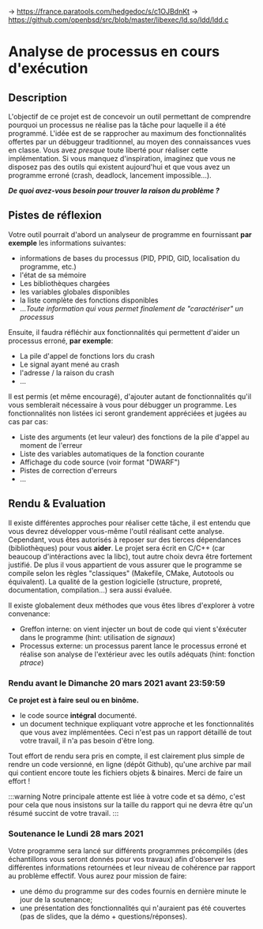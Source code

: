 -> https://france.paratools.com/hedgedoc/s/c1OJBdnKt
-> https://github.com/openbsd/src/blob/master/libexec/ld.so/ldd/ldd.c

# Analyse de processus en cours d'exécution

## Description

L'objectif de ce projet est de concevoir un outil permettant de comprendre pourquoi un processus ne réalise pas la tâche pour laquelle il a été programmé. L'idée est de se rapprocher au maximum des fonctionnalités offertes par un débuggeur traditionnel, au moyen des connaissances vues en classe. Vous avez *presque* toute liberté pour réaliser cette implémentation. Si vous manquez d'inspiration, imaginez que vous ne disposez pas des outils qui existent aujourd'hui et que vous avez un programme erroné (crash, deadlock, lancement impossible...).

***De quoi avez-vous besoin pour trouver la raison du problème ?***

## Pistes de réflexion

Votre outil pourrait d'abord un analyseur de programme en fournissant **par exemple** les informations suivantes:
- informations de bases du processus (PID, PPID, GID, localisation du programme, etc.)
- l'état de sa mémoire 
- Les bibliothèques chargées
- les variables globales disponibles
- la liste complète des fonctions disponibles
- ...*Toute information qui vous permet finalement de "caractériser" un processus*

Ensuite, il faudra réfléchir aux fonctionnalités qui permettent d'aider un processus erroné, **par exemple**:
- La pile d'appel de fonctions lors du crash
- Le signal ayant mené au crash
- l'adresse / la raison du crash
- ...

Il est permis (et même encouragé), d'ajouter autant de fonctionnalités qu'il vous semblerait nécessaire à vous pour débugger un programme. Les fonctionnalités non listées ici seront grandement appréciées et jugées au cas par cas:
- Liste des arguments (et leur valeur) des fonctions de la pile d'appel au moment de l'erreur
- Liste des variables automatiques de la fonction courante
- Affichage du code source (voir format "DWARF")
- Pistes de correction d'erreurs
- ...

## Rendu & Evaluation

Il existe différentes approches pour réaliser cette tâche, il est entendu que vous devrez développer vous-même l'outil réalisant cette analyse. Cependant, vous êtes autorisés à reposer sur des tierces dépendances (bibliothèques) pour vous **aider**. Le projet sera écrit en C/C++ (car beaucoup d'intéractions avec la libc), tout autre choix devra être fortement justifié. De plus il vous appartient de vous assurer que le programme se compile selon les règles "classiques" (Makefile, CMake, Autotools ou équivalent). La qualité de la gestion logicielle (structure, propreté, documentation, compilation...) sera aussi évaluée.

Il existe globalement deux méthodes que vous êtes libres d'explorer à votre convenance:
- Greffon interne: on vient injecter un bout de code qui vient s'éxécuter dans le programme (hint: utilisation de *signaux*)
- Processus externe: un processus parent lance le processus erroné et réalise son analyse de l'extérieur avec les outils adéquats (hint: fonction *ptrace*)

### Rendu avant le Dimanche 20 mars 2021 avant 23:59:59

**Ce projet est à faire seul ou en binôme.**

- le code source **intégral** documenté.
- un document technique expliquant votre approche et les fonctionnalités que vous avez implémentées. Ceci n'est pas un rapport détaillé de tout votre travail, il n'a pas besoin d'être long.

Tout effort de rendu sera pris en compte, il est clairement plus simple de rendre un code versionné, en ligne (dépôt Github), qu'une archive par mail qui contient encore toute les fichiers objets & binaires. Merci de faire un effort !

:::warning
Notre principale attente est liée à votre code et sa démo, c'est pour cela que nous insistons sur la taille du rapport qui ne devra être qu'un résumé succint de votre travail.
:::

### Soutenance le Lundi 28 mars 2021

Votre programme sera lancé sur différents programmes précompilés (des échantillons vous seront donnés pour vos travaux) afin d'observer les différentes informations retournées et leur niveau de cohérence par rapport au problème effectif. Vous aurez pour mission de faire:
* une démo du programme sur des codes fournis en dernière minute le jour de la soutenance;
* une présentation des fonctionnalités qui n'auraient pas été couvertes (pas de slides, que la démo + questions/réponses).

